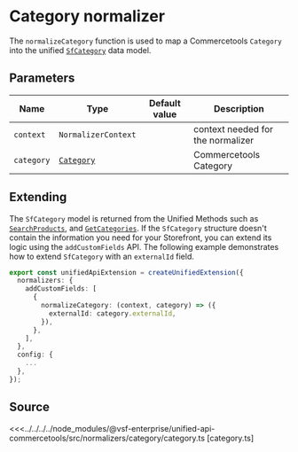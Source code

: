 # Category normalizer

The `normalizeCategory` function is used to map a Commercetools `Category` into the unified [`SfCategory`](/reference/unified-data-model.html#sfcategory) data model.

## Parameters

| Name       | Type                                                                                                    | Default value | Description            |
| ---------- | ------------------------------------------------------------------------------------------------------- | ------------- | ---------------------- |
| `context`  | `NormalizerContext`                                                                       |               | context needed for the normalizer |
| `category` | [`Category`](https://docs.alokai.com/integrations/commercetools/api/commercetools-types/Category) |               | Commercetools Category |

## Extending

The `SfCategory` model is returned from the Unified Methods such as [`SearchProducts`](/unified-data-layer/unified-methods/products#searchproducts), and [`GetCategories`](/unified-data-layer/unified-methods/category#getcategories). If the `SfCategory` structure doesn't contain the information you need for your Storefront, you can extend its logic using the `addCustomFields` API. The following example demonstrates how to extend `SfCategory` with an `externalId` field.

```ts
export const unifiedApiExtension = createUnifiedExtension({
  normalizers: {
    addCustomFields: [
      {
        normalizeCategory: (context, category) => ({
          externalId: category.externalId,
        }),
      },
    ],
  },
  config: {
    ...
  },
});
```

## Source

<<<../../../../node_modules/@vsf-enterprise/unified-api-commercetools/src/normalizers/category/category.ts [category.ts]
